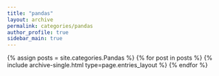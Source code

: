 ```yaml
---
title: "pandas"
layout: archive
permalink: categories/pandas
author_profile: true
sidebar_main: true
---
```



{% assign posts = site.categories.Pandas %}
{% for post in posts %} {% include archive-single.html type=page.entries_layout %} {% endfor %}
